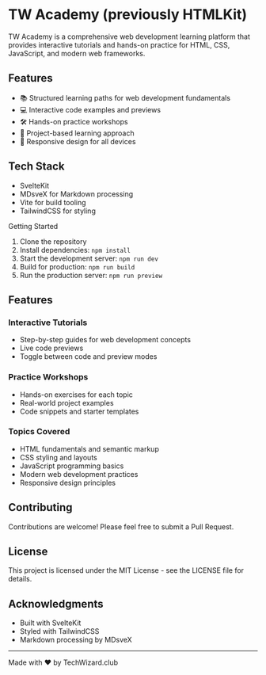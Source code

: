 # TW Academy (previously HTMLKit)

TW Academy is a comprehensive web development learning platform that provides interactive tutorials and hands-on practice for HTML, CSS, JavaScript, and modern web frameworks.

## Features

- 📚 Structured learning paths for web development fundamentals
- 💻 Interactive code examples and previews
- 🛠️ Hands-on practice workshops
- 🎯 Project-based learning approach
- 📱 Responsive design for all devices

## Tech Stack

- SvelteKit
- MDsveX for Markdown processing
- Vite for build tooling
- TailwindCSS for styling

Getting Started

1. Clone the repository
2. Install dependencies: `npm install`
3. Start the development server: `npm run dev`
4. Build for production: `npm run build`
5. Run the production server: `npm run preview`

## Features

### Interactive Tutorials
- Step-by-step guides for web development concepts
- Live code previews
- Toggle between code and preview modes

### Practice Workshops
- Hands-on exercises for each topic
- Real-world project examples
- Code snippets and starter templates

### Topics Covered
- HTML fundamentals and semantic markup
- CSS styling and layouts
- JavaScript programming basics
- Modern web development practices
- Responsive design principles

## Contributing

Contributions are welcome! Please feel free to submit a Pull Request.

## License

This project is licensed under the MIT License - see the LICENSE file for details.

## Acknowledgments

- Built with SvelteKit
- Styled with TailwindCSS
- Markdown processing by MDsveX

---

Made with ❤️ by TechWizard.club